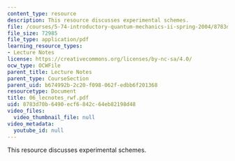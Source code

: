 ```yaml
---
content_type: resource
description: This resource discusses experimental schemes.
file: /courses/5-74-introductory-quantum-mechanics-ii-spring-2004/8783d70b6490ecf6842c64eb82198d48_06_lecnotes_rwf.pdf
file_size: 72985
file_type: application/pdf
learning_resource_types:
- Lecture Notes
license: https://creativecommons.org/licenses/by-nc-sa/4.0/
ocw_type: OCWFile
parent_title: Lecture Notes
parent_type: CourseSection
parent_uid: b674992b-2c20-f098-062f-edbb6f201368
resourcetype: Document
title: 06_lecnotes_rwf.pdf
uid: 8783d70b-6490-ecf6-842c-64eb82198d48
video_files:
  video_thumbnail_file: null
video_metadata:
  youtube_id: null
---
```

This resource discusses experimental schemes.